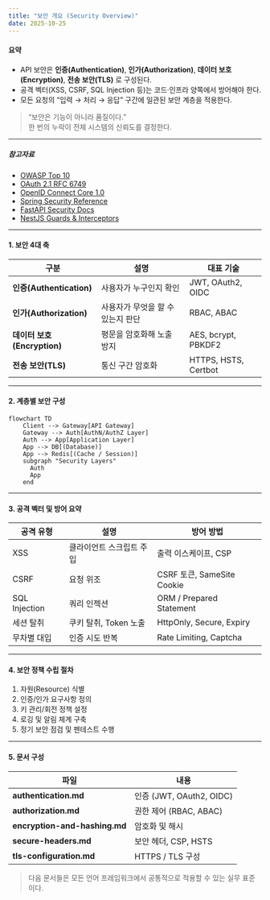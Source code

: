 ```yaml
---
title: "보안 개요 (Security Overview)"
date: 2025-10-25
---
```


#### 요약

- API 보안은 **인증(Authentication)**, **인가(Authorization)**, **데이터 보호(Encryption)**, **전송 보안(TLS)** 로 구성된다.  
- 공격 벡터(XSS, CSRF, SQL Injection 등)는 코드·인프라 양쪽에서 방어해야 한다.  
- 모든 요청의 “입력 → 처리 → 응답” 구간에 일관된 보안 계층을 적용한다.

> “보안은 기능이 아니라 품질이다.”  
> 한 번의 누락이 전체 시스템의 신뢰도를 결정한다.

---

##### 참고자료
- [OWASP Top 10](https://owasp.org/www-project-top-ten/)
- [OAuth 2.1 RFC 6749](https://datatracker.ietf.org/doc/html/rfc6749)
- [OpenID Connect Core 1.0](https://openid.net/specs/openid-connect-core-1_0.html)
- [Spring Security Reference](https://docs.spring.io/spring-security/reference/)
- [FastAPI Security Docs](https://fastapi.tiangolo.com/advanced/security/oauth2-scopes/)
- [NestJS Guards & Interceptors](https://docs.nestjs.com/guards)

---

#### 1. 보안 4대 축

| 구분 | 설명 | 대표 기술 |
|------|------|------------|
| **인증(Authentication)** | 사용자가 누구인지 확인 | JWT, OAuth2, OIDC |
| **인가(Authorization)** | 사용자가 무엇을 할 수 있는지 판단 | RBAC, ABAC |
| **데이터 보호(Encryption)** | 평문을 암호화해 노출 방지 | AES, bcrypt, PBKDF2 |
| **전송 보안(TLS)** | 통신 구간 암호화 | HTTPS, HSTS, Certbot |

---

#### 2. 계층별 보안 구성

```mermaid
flowchart TD
    Client --> Gateway[API Gateway]
    Gateway --> Auth[AuthN/AuthZ Layer]
    Auth --> App[Application Layer]
    App --> DB[(Database)]
    App --> Redis[(Cache / Session)]
    subgraph "Security Layers"
      Auth
      App
    end
```

---

#### 3. 공격 벡터 및 방어 요약

| 공격 유형         | 설명              | 방어 방법                    |
| ------------- | --------------- | ------------------------ |
| XSS           | 클라이언트 스크립트 주입   | 출력 이스케이프, CSP            |
| CSRF          | 요청 위조           | CSRF 토큰, SameSite Cookie |
| SQL Injection | 쿼리 인젝션          | ORM / Prepared Statement |
| 세션 탈취         | 쿠키 탈취, Token 노출 | HttpOnly, Secure, Expiry |
| 무차별 대입        | 인증 시도 반복        | Rate Limiting, Captcha   |

---

#### 4. 보안 정책 수립 절차

1. 자원(Resource) 식별
2. 인증/인가 요구사항 정의
3. 키 관리/회전 정책 설정
4. 로깅 및 알림 체계 구축
5. 정기 보안 점검 및 펜테스트 수행

---

#### 5. 문서 구성

| 파일                            | 내용                     |
| ----------------------------- | ---------------------- |
| **authentication.md**         | 인증 (JWT, OAuth2, OIDC) |
| **authorization.md**          | 권한 제어 (RBAC, ABAC)     |
| **encryption-and-hashing.md** | 암호화 및 해시               |
| **secure-headers.md**         | 보안 헤더, CSP, HSTS       |
| **tls-configuration.md**      | HTTPS / TLS 구성         |

> 다음 문서들은 모든 언어 프레임워크에서 공통적으로 적용할 수 있는 실무 표준이다.
